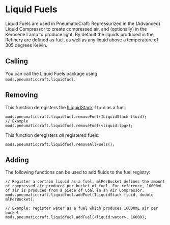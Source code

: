 # Liquid Fuels

Liquid Fuels are used in PneumaticCraft: Repressurized in the (Advanced) Liquid Compressor to create compressed air, and (optionally) in the Kerosene Lamp to produce light.
By default the liquids produced in the Refinery are defined as fuel, as well as any liquid above a temperature of 305 degrees Kelvin.

## Calling

You can call the Liquid Fuels package using `mods.pneumaticcraft.liquidfuel`.

## Removing

This function deregisters the [ILiquidStack](/Vanilla/Liquids/ILiquidStack/) `fluid` as a fuel:

```zenscript
mods.pneumaticcraft.liquidfuel.removeFuel(ILiquidStack fluid);
// Example
mods.pneumaticcraft.liquidfuel.removeFuel(<liquid:lpg>);
```

This function deregisters *all* registered fuels:

```zenscript
mods.pneumaticcraft.liquidfuel.removeAllFuels();
```

## Adding

The following functions can be used to add fluids to the fuel registry:

```zenscript
// Register a certain liquid as a fuel. mlPerBucket defines the amount of compressed air produced per bucket of fuel. For reference, 16000mL of air is produced from a piece of Coal in an Air Compressor.
mods.pneumaticcraft.liquidfuel.addFuel(ILiquidStack fluid, double mlPerBucket);

// Example: register water as a fuel which produces 16000mL air per bucket.
mods.pneumaticcraft.liquidfuel.addFuel(<liquid:water>, 16000);
```
